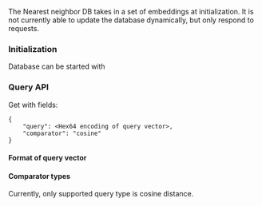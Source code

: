 
The Nearest neighbor DB takes in a set of embeddings at initialization. It is not currently able to update the database dynamically, but only respond to requests.

### Initialization

Database can be started with

### Query API

Get with fields:

```
{
    "query": <Hex64 encoding of query vector>,
    "comparator": "cosine"
}
```

#### Format of query vector


#### Comparator types

Currently, only supported query type is cosine distance.
